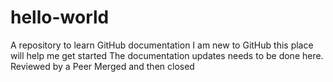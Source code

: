 # hello-world
A repository to learn GitHub documentation
I am new to GitHub
this place will help me get started
The documentation updates needs to be done here. 
Reviewed by a Peer
Merged and then closed
